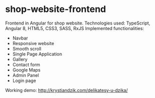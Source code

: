 # shop-website-frontend
Frontend in Angular for shop website.
Technologies used: TypeScript, Angular 8, HTML5, CSS3, SASS, RxJS
Implemented functionalities:
- Navbar
- Responsive website
- Smooth scroll
- Single Page Application
- Gallery
- Contact form
- Google Maps
- Admin Panel
- Login page

Working demo: http://krystiandzik.com/delikatesy-u-dzika/

